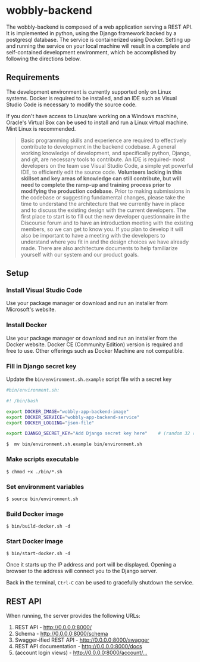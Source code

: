 # wobbly-backend

The wobbly-backend is composed of a web application serving a REST API. It is implemented in python, using the Django framework backed by a postgresql database. The service is containerized using Docker. Setting up and running the service on your local machine will result in a complete and self-contained development environment, which be accomplished by following the directions below.

## Requirements

The development environment is currently supported only on Linux systems. Docker is required to be installed, and an IDE such as Visual Studio Code is necessary to modify the source code.

If you don't have access to Linux/are working on a Windows machine, Oracle's Virtual Box can be used to install and run a Linux virtual machine. Mint Linux is recommended.

>Basic programming skills and experience are required to effectively contribute to development in the backend codebase. A general working knowledge of development, and specifically python, Django, and git, are necessary tools to contribute. An IDE is required- most developers on the team use Visual Studio Code, a simple yet powerful IDE, to efficiently edit the source code. **Volunteers lacking in this skillset and key areas of knowledge can still contribute, but will need to complete the ramp-up and training process prior to modifying the production codebase.** Prior to making submissions in the codebase or suggesting fundamental changes, please take the time to understand the architecture that we currently have in place and to discuss the existing design with the current developers. The first place to start is to fill out the new developer questionnaire in the Discourse forum and to have an introduction meeting with the existing members, so we can get to know you. If you plan to develop it will also be important to have a meeting with the developers to understand where you fit in and the design choices we have already made. There are also architecture documents to help familiarize yourself with our system and our product goals.

## Setup

### Install Visual Studio Code

Use your package manager or download and run an installer from Microsoft's website.

### Install Docker

Use your package manager or download and run an installer from the Docker website. Docker CE (Community Edition) version is required and free to use. Other offerings such as Docker Machine are not compatible.

### Fill in Django secret key

Update the `bin/environment.sh.example` script file with a secret key

```sh
#bin/environment.sh:

#! /bin/bash

export DOCKER_IMAGE="wobbly-app-backend-image"
export DOCKER_SERVICE="wobbly-app-backend-service"
export DOCKER_LOGGING="json-file"

export DJANGO_SECRET_KEY="Add Django secret key here"    # (random 32 characters)
```

`$  mv bin/environment.sh.example bin/environment.sh`

### Make scripts executable

`$ chmod +x ./bin/*.sh`

### Set environment variables

`$ source bin/environment.sh`

### Build Docker image

`$ bin/build-docker.sh -d`

### Start Docker image

`$ bin/start-docker.sh -d`

Once it starts up the IP address and port will be displayed. Opening a browser to the address will connect you to the Django server.

Back in the terminal, `Ctrl-C` can be used to gracefully shutdown the service.

## REST API

When running, the server provides the following URLs:

1. REST API - <http://0.0.0.0:8000/>
2. Schema - <http://0.0.0.0:8000/schema>
3. Swagger-ified REST API - <http://0.0.0.0:8000/swagger>
4. REST API documentation - <http://0.0.0.0:8000/docs>
5. (account login views) - <http://0.0.0.0:8000/account/...>